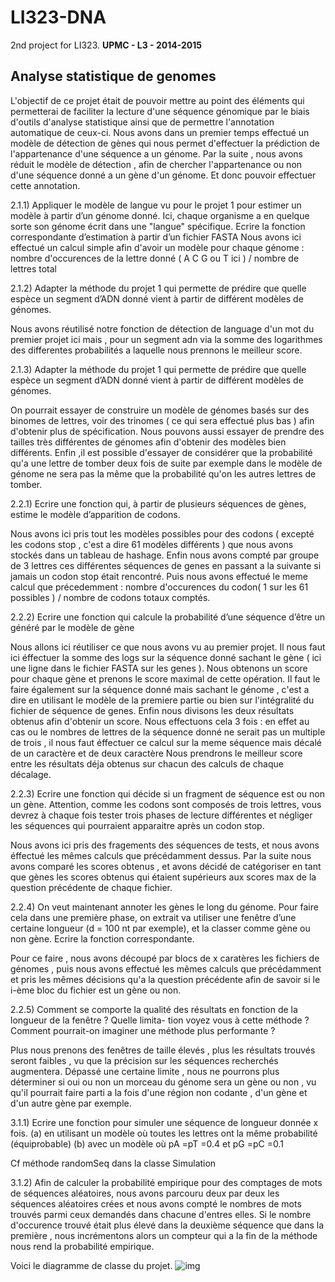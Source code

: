 # LI323-DNA
2nd project for LI323.
**UPMC - L3 - 2014-2015**

## Analyse statistique de genomes

L'objectif de ce projet était de pouvoir mettre au point des éléments qui permetterai de faciliter la lecture d'une séquence génomique par le biais d'outils d'analyse statistique ainsi que de permettre l'annotation automatique de ceux-ci. Nous avons dans un premier temps effectué un modèle de détection de gènes qui nous permet d'effectuer la prédiction de l'appartenance d'une séquence a un génome. Par la suite , nous avons réduit le modèle de détection , afin de chercher l'appartenance ou non d'une séquence donné a un gène d'un génome. Et donc pouvoir effectuer cette annotation.

2.1.1) Appliquer le modèle de langue vu pour le projet 1 pour estimer un modèle à partir d’un génome donné. Ici, chaque organisme a en quelque sorte son génome écrit dans une "langue" spécifique. Ecrire la fonction correspondante d’estimation à partir d’un fichier FASTA Nous avons ici effectué un calcul simple afin d'avoir un modèle pour chaque génome : nombre d'occurences de la lettre donné ( A C G ou T ici ) / nombre de lettres total

2.1.2) Adapter la méthode du projet 1 qui permette de prédire que quelle espèce un segment d’ADN donné vient à partir de différent modèles de génomes.

Nous avons réutilisé notre fonction de détection de language d'un mot du premier projet ici mais , pour un segment adn via la somme des logarithmes des differentes probabilités a laquelle nous prennons le meilleur score.

2.1.3) Adapter la méthode du projet 1 qui permette de prédire que quelle espèce un segment d’ADN donné vient à partir de différent modèles de génomes.

On pourrait essayer de construire un modèle de génomes basés sur des binomes de lettres, voir des trinomes ( ce qui sera effectué plus bas ) afin d'obtenir plus de spécification. Nous pouvons aussi essayer de prendre des tailles très différentes de génomes afin d'obtenir des modèles bien différents. Enfin ,il est possible d'essayer de considérer que la probabilité qu'a une lettre de tomber deux fois de suite par exemple dans le modèle de génome ne sera pas la même que la probabilité qu'on les autres lettres de tomber.

2.2.1) Ecrire une fonction qui, à partir de plusieurs séquences de gènes, estime le modèle d’apparition de codons.

Nous avons ici pris tout les modèles possibles pour des codons ( excepté les codons stop , c'est a dire 61 modèles différents ) que nous avons stockés dans un tableau de hashage. Enfin nous avons compté par groupe de 3 lettres ces différentes séquences de genes en passant a la suivante si jamais un codon stop était rencontré. Puis nous avons effectué le meme calcul que précedemment : nombre d'occurences du codon( 1 sur les 61 possibles ) / nombre de codons totaux comptés.

2.2.2) Ecrire une fonction qui calcule la probabilité d’une séquence d’être un généré par le modèle de gène

Nous allons ici réutiliser ce que nous avons vu au premier projet. Il nous faut ici éffectuer la somme des logs sur la séquence donné sachant le gène ( ici une ligne dans le fichier FASTA sur les genes ). Nous obtenons un score pour chaque gène et prenons le score maximal de cette opération. Il faut le faire également sur la séquence donné mais sachant le génome , c'est a dire en utilisant le modèle de la premiere partie ou bien sur l'intégralité du fichier de séquence de genes. Enfin nous divisons les deux résultats obtenus afin d'obtenir un score. Nous effectuons cela 3 fois : en effet au cas ou le nombres de lettres de la séquence donné ne serait pas un multiple de trois , il nous faut éffectuer ce calcul sur la meme séquence mais décalé de un caractère et de deux caractère Nous prendrons le meilleur score entre les résultats déja obtenus sur chacun des calculs de chaque décalage.

2.2.3) Ecrire une fonction qui décide si un fragment de séquence est ou non un gène. Attention, comme les codons sont composés de trois lettres, vous devrez à chaque fois tester trois phases de lecture différentes et négliger les séquences qui pourraient apparaitre après un codon stop.

Nous avons ici pris des fragements des séquences de tests, et nous avons éffectué les mêmes calculs que précédamment dessus. Par la suite nous avons comparé les scores obtenus , et avons décidé de catégoriser en tant que gènes les scores obtenus qui étaient supérieurs aux scores max de la question précédente de chaque fichier.

2.2.4) On veut maintenant annoter les gènes le long du génome. Pour faire cela dans une première phase, on extrait va utiliser une fenêtre d’une certaine longueur (d = 100 nt par exemple), et la classer comme gène ou non gène. Ecrire la fonction correspondante.

Pour ce faire , nous avons découpé par blocs de x caratères les fichiers de génomes , puis nous avons effectué les mêmes calculs que précédamment et pris les mêmes décisions qu'a la question précédente afin de savoir si le i-ème bloc du fichier est un gène ou non.

2.2.5) Comment se comporte la qualité des résultats en fonction de la longueur de la fenêtre ? Quelle limita- tion voyez vous à cette méthode ? Comment pourrait-on imaginer une méthode plus performante ?

Plus nous prenons des fenêtres de taille élevés , plus les résultats trouvés seront faibles , vu que la précision sur les séquences recherchés augmentera. Dépassé une certaine limite , nous ne pourrons plus déterminer si oui ou non un morceau du génome sera un gène ou non , vu qu'il pourrait faire parti a la fois d'une région non codante , d'un gène et d'un autre gène par exemple.

3.1.1) Ecrire une fonction pour simuler une séquence de longueur donnée x fois. (a) en utilisant un modèle où toutes les lettres ont la même probabilité (équiprobable) (b) avec un modèle où pA =pT =0.4 et pG =pC =0.1

Cf méthode randomSeq dans la classe Simulation

3.1.2) Afin de calculer la probabilité empirique pour des comptages de mots de séquences aléatoires, nous avons parcouru deux par deux les séquences aléatoires crées et nous avons compté le nombres de mots trouvés parmi ceux demandés dans chacune d'entres elles. Si le nombre d'occurence trouvé était plus élevé dans la deuxième séquence que dans la première , nous incrémentons alors un compteur qui a la fin de la méthode nous rend la probabilité empirique.

Voici le diagramme de classe du projet.
![img](http://lplit.github.io/LI323-DNA/images/diag.png)
